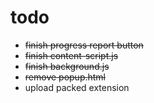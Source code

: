 # todo

* ~~finish progress report button~~
* ~~finish content-script.js~~
* ~~finish background.js~~
* ~~remove popup.html~~
* upload packed extension
